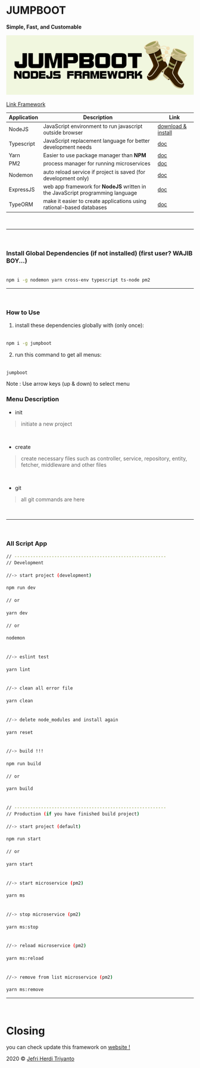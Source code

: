 # JUMPBOOT

**Simple, Fast, and Customable**

![banner](https://raw.githubusercontent.com/jefripunza/jumpboot/main/core/static/img/BANNER.jpg)

[Link Framework][url_jumpboot]


| Application | Description                                                                     | Link                                                                     |
|-------------|---------------------------------------------------------------------------------|--------------------------------------------------------------------------|
| NodeJS      | JavaScript environment to run javascript outside browser                        | [download & install](https://nodejs.org/en/)                             |
| Typescript  | JavaScript replacement language for better development needs                    | [doc](https://www.typescriptlang.org/docs/)                              |
| Yarn        | Easier to use package manager than **NPM**                                      | [doc](https://yarnpkg.com/getting-started/usage)                         |
| PM2         | process manager for running microservices                                       | [doc](https://pm2.keymetrics.io/docs/usage/quick-start/)                 |
| Nodemon     | auto reload service if project is saved (for development only)                  | [doc](https://www.npmjs.com/package/nodemon)                             |
| ExpressJS   | web app framework for **NodeJS** written in the JavaScript programming language | [doc](https://expressjs.com/en/starter/basic-routing.html)               |
| TypeORM     | make it easier to create applications using rational-based databases            | [doc](https://typeorm.io/#/connection-options/common-connection-options) |

<br />

---

<br />

### Install Global Dependencies (if not installed) (first user? WAJIB BOY...)

```bash

npm i -g nodemon yarn cross-env typescript ts-node pm2

```

---

<br/>

### How to Use

1. install these dependencies globally with (only once):

```bash

npm i -g jumpboot

```

2. run this command to get all menus:

```bash

jumpboot

```

Note : Use arrow keys (up & down) to select menu

### Menu Description

- init
> initiate a new project

<br/>

- create
> create necessary files such as controller, service, repository, entity, fetcher, middleware and other files

<br/>

- git
> all git commands are here

<br/>

---

<br/>

### All Script App

```bash
// ---------------------------------------------------------
// Development

//-> start project (development)

npm run dev

// or

yarn dev

// or

nodemon


//-> eslint test

yarn lint


//-> clean all error file

yarn clean


//-> delete node_modules and install again

yarn reset


//-> build !!!

npm run build

// or

yarn build


// ---------------------------------------------------------
// Production (if you have finished build project)

//-> start project (default)

npm run start

// or

yarn start


//-> start microservice (pm2)

yarn ms


//-> stop microservice (pm2)

yarn ms:stop


//-> reload microservice (pm2)

yarn ms:reload


//-> remove from list microservice (pm2)

yarn ms:remove

```

---

<br/>


# Closing

you can check update this framework on [website !][url_jumpboot]

2020 &copy; [Jefri Herdi Triyanto][url_jefripunza]

[url_jefripunza]: https://portofolio.jefripunza.repl.co "Jefri Herdi Triyanto"
[url_jumpboot]: https://github.com/jefripunza/jumpboot "Jumpboot Official"
